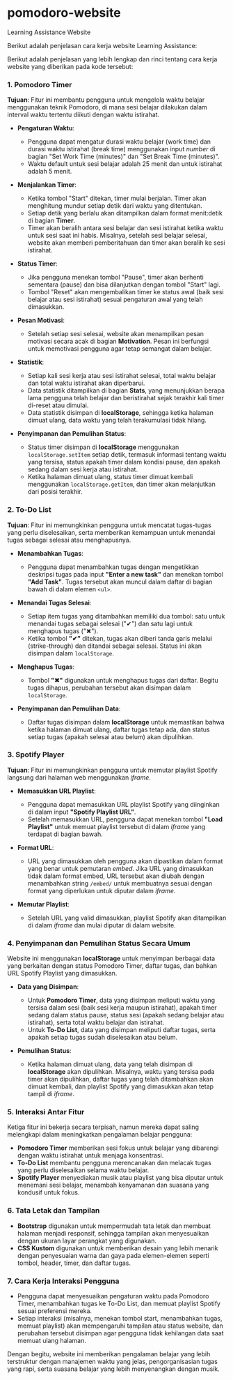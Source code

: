 # pomodoro-website
Learning Assistance Website

Berikut adalah penjelasan cara kerja website Learning Assistance:

Berikut adalah penjelasan yang lebih lengkap dan rinci tentang cara kerja website yang diberikan pada kode tersebut:

### 1. **Pomodoro Timer**
   **Tujuan**: Fitur ini membantu pengguna untuk mengelola waktu belajar menggunakan teknik Pomodoro, di mana sesi belajar dilakukan dalam interval waktu tertentu diikuti dengan waktu istirahat. 

   - **Pengaturan Waktu**:
     - Pengguna dapat mengatur durasi waktu belajar (work time) dan durasi waktu istirahat (break time) menggunakan input *number* di bagian "Set Work Time (minutes)" dan "Set Break Time (minutes)".
     - Waktu default untuk sesi belajar adalah 25 menit dan untuk istirahat adalah 5 menit.
   
   - **Menjalankan Timer**:
     - Ketika tombol "Start" ditekan, timer mulai berjalan. Timer akan menghitung mundur setiap detik dari waktu yang ditentukan.
     - Setiap detik yang berlalu akan ditampilkan dalam format menit:detik di bagian **Timer**.
     - Timer akan beralih antara sesi belajar dan sesi istirahat ketika waktu untuk sesi saat ini habis. Misalnya, setelah sesi belajar selesai, website akan memberi pemberitahuan dan timer akan beralih ke sesi istirahat.

   - **Status Timer**:
     - Jika pengguna menekan tombol "Pause", timer akan berhenti sementara (pause) dan bisa dilanjutkan dengan tombol "Start" lagi.
     - Tombol "Reset" akan mengembalikan timer ke status awal (baik sesi belajar atau sesi istirahat) sesuai pengaturan awal yang telah dimasukkan.

   - **Pesan Motivasi**:
     - Setelah setiap sesi selesai, website akan menampilkan pesan motivasi secara acak di bagian **Motivation**. Pesan ini berfungsi untuk memotivasi pengguna agar tetap semangat dalam belajar.

   - **Statistik**:
     - Setiap kali sesi kerja atau sesi istirahat selesai, total waktu belajar dan total waktu istirahat akan diperbarui.
     - Data statistik ditampilkan di bagian **Stats**, yang menunjukkan berapa lama pengguna telah belajar dan beristirahat sejak terakhir kali timer di-reset atau dimulai.
     - Data statistik disimpan di **localStorage**, sehingga ketika halaman dimuat ulang, data waktu yang telah terakumulasi tidak hilang.

   - **Penyimpanan dan Pemulihan Status**:
     - Status timer disimpan di **localStorage** menggunakan `localStorage.setItem` setiap detik, termasuk informasi tentang waktu yang tersisa, status apakah timer dalam kondisi pause, dan apakah sedang dalam sesi kerja atau istirahat.
     - Ketika halaman dimuat ulang, status timer dimuat kembali menggunakan `localStorage.getItem`, dan timer akan melanjutkan dari posisi terakhir.

### 2. **To-Do List**
   **Tujuan**: Fitur ini memungkinkan pengguna untuk mencatat tugas-tugas yang perlu diselesaikan, serta memberikan kemampuan untuk menandai tugas sebagai selesai atau menghapusnya.

   - **Menambahkan Tugas**:
     - Pengguna dapat menambahkan tugas dengan mengetikkan deskripsi tugas pada input **"Enter a new task"** dan menekan tombol **"Add Task"**. Tugas tersebut akan muncul dalam daftar di bagian bawah di dalam elemen `<ul>`.
   
   - **Menandai Tugas Selesai**:
     - Setiap item tugas yang ditambahkan memiliki dua tombol: satu untuk menandai tugas sebagai selesai ("✔") dan satu lagi untuk menghapus tugas ("✖").
     - Ketika tombol **"✔"** ditekan, tugas akan diberi tanda garis melalui (strike-through) dan ditandai sebagai selesai. Status ini akan disimpan dalam `localStorage`.
   
   - **Menghapus Tugas**:
     - Tombol **"✖"** digunakan untuk menghapus tugas dari daftar. Begitu tugas dihapus, perubahan tersebut akan disimpan dalam `localStorage`.
   
   - **Penyimpanan dan Pemulihan Data**:
     - Daftar tugas disimpan dalam **localStorage** untuk memastikan bahwa ketika halaman dimuat ulang, daftar tugas tetap ada, dan status setiap tugas (apakah selesai atau belum) akan dipulihkan.

### 3. **Spotify Player**
   **Tujuan**: Fitur ini memungkinkan pengguna untuk memutar playlist Spotify langsung dari halaman web menggunakan *iframe*.

   - **Memasukkan URL Playlist**:
     - Pengguna dapat memasukkan URL playlist Spotify yang diinginkan di dalam input **"Spotify Playlist URL"**.
     - Setelah memasukkan URL, pengguna dapat menekan tombol **"Load Playlist"** untuk memuat playlist tersebut di dalam *iframe* yang terdapat di bagian bawah.
   
   - **Format URL**:
     - URL yang dimasukkan oleh pengguna akan dipastikan dalam format yang benar untuk pemutaran *embed*. Jika URL yang dimasukkan tidak dalam format embed, URL tersebut akan diubah dengan menambahkan string `/embed/` untuk membuatnya sesuai dengan format yang diperlukan untuk diputar dalam *iframe*.
   
   - **Memutar Playlist**:
     - Setelah URL yang valid dimasukkan, playlist Spotify akan ditampilkan di dalam *iframe* dan mulai diputar di dalam website.

### 4. **Penyimpanan dan Pemulihan Status Secara Umum**
   Website ini menggunakan **localStorage** untuk menyimpan berbagai data yang berkaitan dengan status Pomodoro Timer, daftar tugas, dan bahkan URL Spotify Playlist yang dimasukkan.

   - **Data yang Disimpan**:
     - Untuk **Pomodoro Timer**, data yang disimpan meliputi waktu yang tersisa dalam sesi (baik sesi kerja maupun istirahat), apakah timer sedang dalam status pause, status sesi (apakah sedang belajar atau istirahat), serta total waktu belajar dan istirahat.
     - Untuk **To-Do List**, data yang disimpan meliputi daftar tugas, serta apakah setiap tugas sudah diselesaikan atau belum.
   
   - **Pemulihan Status**:
     - Ketika halaman dimuat ulang, data yang telah disimpan di **localStorage** akan dipulihkan. Misalnya, waktu yang tersisa pada timer akan dipulihkan, daftar tugas yang telah ditambahkan akan dimuat kembali, dan playlist Spotify yang dimasukkan akan tetap tampil di *iframe*.

### 5. **Interaksi Antar Fitur**
   Ketiga fitur ini bekerja secara terpisah, namun mereka dapat saling melengkapi dalam meningkatkan pengalaman belajar pengguna:
   - **Pomodoro Timer** memberikan sesi fokus untuk belajar yang dibarengi dengan waktu istirahat untuk menjaga konsentrasi.
   - **To-Do List** membantu pengguna merencanakan dan melacak tugas yang perlu diselesaikan selama waktu belajar.
   - **Spotify Player** menyediakan musik atau playlist yang bisa diputar untuk menemani sesi belajar, menambah kenyamanan dan suasana yang kondusif untuk fokus.

### 6. **Tata Letak dan Tampilan**
   - **Bootstrap** digunakan untuk mempermudah tata letak dan membuat halaman menjadi responsif, sehingga tampilan akan menyesuaikan dengan ukuran layar perangkat yang digunakan.
   - **CSS Kustom** digunakan untuk memberikan desain yang lebih menarik dengan penyesuaian warna dan gaya pada elemen-elemen seperti tombol, header, timer, dan daftar tugas.

### 7. **Cara Kerja Interaksi Pengguna**
   - Pengguna dapat menyesuaikan pengaturan waktu pada Pomodoro Timer, menambahkan tugas ke To-Do List, dan memuat playlist Spotify sesuai preferensi mereka.
   - Setiap interaksi (misalnya, menekan tombol start, menambahkan tugas, memuat playlist) akan mempengaruhi tampilan atau status website, dan perubahan tersebut disimpan agar pengguna tidak kehilangan data saat memuat ulang halaman.

Dengan begitu, website ini memberikan pengalaman belajar yang lebih terstruktur dengan manajemen waktu yang jelas, pengorganisasian tugas yang rapi, serta suasana belajar yang lebih menyenangkan dengan musik.
